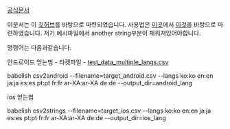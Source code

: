 
[공식문서](https://melodysdreamj.synology.me:31935/oo/r/505881752508611605)

이문서는 이 [깃허브](https://github.com/melodysdreamj/Babelish)를 바탕으로 마련되었습니다.
사용법은 [이곳](https://github.com/netbe/Babelish/wiki/How-to-Use)에서 [이것](https://github.com/netbe/Babelish/blob/master/test/data/test_data_multiple_langs.csv)을 바탕으로 마련하였습니다. 저기 예시파일에서 another string부분이 채워져있어야합니다.

명령어는 다음과같습니다.

안드로이드 얻는법 - 타켓파일 - [test_data_multiple_langs.csv](https://melodysdreamj.synology.me:31935/oo/r/532761700382847915#tid=1)

babelish csv2android --filename=target_android.csv --langs ko:ko en:en ja:ja es:es pt:pt fr:fr ar-XA:ar-XA de:de --output_dir=android_lang

ios 얻는법

babelish csv2strings --filename=target_ios.csv --langs ko:ko en:en ja:ja es:es pt:pt fr:fr ar-XA:ar-XA de:de --output_dir=ios_lang
